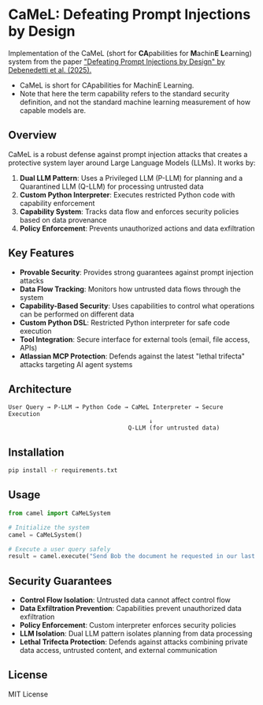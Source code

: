 # CaMeL: Defeating Prompt Injections by Design

Implementation of the CaMeL (short for **CA**pabilities for **M**achin**E** **L**earning) system from the paper ["Defeating Prompt Injections by Design" by Debenedetti et al. (2025).](https://arxiv.org/pdf/2503.18813)

- CaMeL is short for CApabilities for MachinE Learning.
- Note that here the term capability refers to the standard security definition, and not the standard machine learning measurement of how capable models are.

## Overview

CaMeL is a robust defense against prompt injection attacks that creates a protective system layer around Large Language Models (LLMs). It works by:

1. **Dual LLM Pattern**: Uses a Privileged LLM (P-LLM) for planning and a Quarantined LLM (Q-LLM) for processing untrusted data
2. **Custom Python Interpreter**: Executes restricted Python code with capability enforcement
3. **Capability System**: Tracks data flow and enforces security policies based on data provenance
4. **Policy Enforcement**: Prevents unauthorized actions and data exfiltration

## Key Features

- **Provable Security**: Provides strong guarantees against prompt injection attacks
- **Data Flow Tracking**: Monitors how untrusted data flows through the system  
- **Capability-Based Security**: Uses capabilities to control what operations can be performed on different data
- **Custom Python DSL**: Restricted Python interpreter for safe code execution
- **Tool Integration**: Secure interface for external tools (email, file access, APIs)
- **Atlassian MCP Protection**: Defends against the latest "lethal trifecta" attacks targeting AI agent systems

## Architecture

```
User Query → P-LLM → Python Code → CaMeL Interpreter → Secure Execution
                                        ↓
                                  Q-LLM (for untrusted data)
```

## Installation

```bash
pip install -r requirements.txt
```

## Usage

```python
from camel import CaMeLSystem

# Initialize the system
camel = CaMeLSystem()

# Execute a user query safely
result = camel.execute("Send Bob the document he requested in our last meeting")
```

## Security Guarantees

- **Control Flow Isolation**: Untrusted data cannot affect control flow
- **Data Exfiltration Prevention**: Capabilities prevent unauthorized data exfiltration  
- **Policy Enforcement**: Custom interpreter enforces security policies
- **LLM Isolation**: Dual LLM pattern isolates planning from data processing
- **Lethal Trifecta Protection**: Defends against attacks combining private data access, untrusted content, and external communication

## License

MIT License
